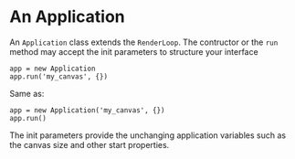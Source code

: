 # An Application

An `Application` class extends the `RenderLoop`. The contructor or the `run` method may accept the init parameters to structure your interface

    app = new Application
    app.run('my_canvas', {})


Same as:

    app = new Application('my_canvas', {})
    app.run()


The init parameters provide the unchanging application variables such as the canvas size and other start properties.
